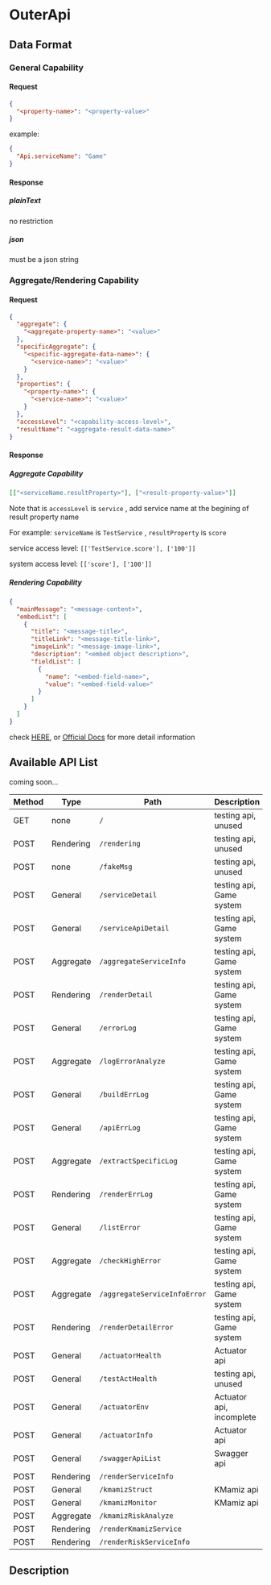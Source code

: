 # OuterApi

## Data Format

### General Capability

#### Request

```json
{
  "<property-name>": "<property-value>"
}
```

example:

```json
{
  "Api.serviceName": "Game"
}
```

#### Response

##### plainText

no restriction

##### json

must be a json string

### Aggregate/Rendering Capability

#### Request

```json
{
  "aggregate": {
    "<aggregate-property-name>": "<value>"
  },
  "specificAggregate": {
    "<specific-aggregate-data-name>": {
      "<service-name>": "<value>"
    }
  },
  "properties": {
    "<property-name>": {
      "<service-name>": "<value>"
    }
  },
  "accessLevel": "<capability-access-level>",
  "resultName": "<aggregate-result-data-name>"
}
```

#### Response

##### Aggregate Capability

```json
[["<serviceName.resultProperty>"], ["<result-property-value>"]]
```

Note that is `accessLevel` is `service` , add service name at the begining of result property name

For example:
`serviceName` is `TestService` , `resultProperty` is `score`

service access level:
`[['TestService.score'], ['100']]`

system access level: `[['score'], ['100']]`

##### Rendering Capability

```json
{
  "mainMessage": "<message-content>",
  "embedList": [
    {
      "title": "<message-title>",
      "titleLink": "<message-title-link>",
      "imageLink": "<message-image-link>",
      "description": "<embed object description>",
      "fieldList": [
        {
          "name": "<embed-field-name>",
          "value": "<embed-field-value>"
        }
      ]
    }
  ]
}
```

check [HERE](https://b1naryth1ef.github.io/disco/bot_tutorial/message_embeds.html), or [Official Docs](https://discord.com/developers/docs/intro) for more detail information

## Available API List

coming soon...

| Method | Type      | Path                         | Description              |
| ------ | --------- | ---------------------------- | ------------------------ |
| GET    | none      | `/`                          | testing api, unused      |
| POST   | Rendering | `/rendering`                 | testing api, unused      |
| POST   | none      | `/fakeMsg`                   | testing api, unused      |
| POST   | General   | `/serviceDetail`             | testing api, Game system |
| POST   | General   | `/serviceApiDetail`          | testing api, Game system |
| POST   | Aggregate | `/aggregateServiceInfo`      | testing api, Game system |
| POST   | Rendering | `/renderDetail`              | testing api, Game system |
| POST   | General   | `/errorLog`                  | testing api, Game system |
| POST   | Aggregate | `/logErrorAnalyze`           | testing api, Game system |
| POST   | General   | `/buildErrLog`               | testing api, Game system |
| POST   | General   | `/apiErrLog`                 | testing api, Game system |
| POST   | Aggregate | `/extractSpecificLog`        | testing api, Game system |
| POST   | Rendering | `/renderErrLog`              | testing api, Game system |
| POST   | General   | `/listError`                 | testing api, Game system |
| POST   | Aggregate | `/checkHighError`            | testing api, Game system |
| POST   | Aggregate | `/aggregateServiceInfoError` | testing api, Game system |
| POST   | Rendering | `/renderDetailError`         | testing api, Game system |
| POST   | General   | `/actuatorHealth`            | Actuator api             |
| POST   | General   | `/testActHealth`             | testing api, unused      |
| POST   | General   | `/actuatorEnv`               | Actuator api, incomplete |
| POST   | General   | `/actuatorInfo`              | Actuator api             |
| POST   | General   | `/swaggerApiList`            | Swagger api              |
| POST   | Rendering | `/renderServiceInfo`         |                          |
| POST   | General   | `/kmamizStruct`              | KMamiz api               |
| POST   | General   | `/kmamizMonitor`             | KMamiz api               |
| POST   | Aggregate | `/kmamizRiskAnalyze`         |                          |
| POST   | Rendering | `/renderKmamizService`       |                          |
| POST   | Rendering | `/renderRiskServiceInfo`     |                          |

## Description
